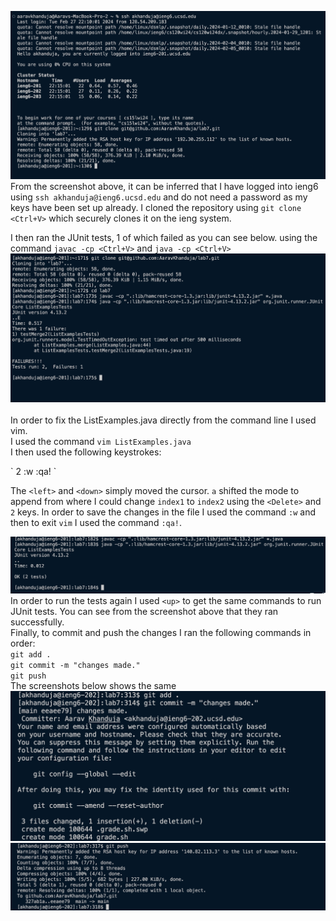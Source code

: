 ![Image](ssh_git.png)
<br>
From the screenshot above, it can be inferred that I have logged into ieng6 using `ssh akhanduja@ieng6.ucsd.edu` and do not need a password as my keys have been set up already. 
I cloned the repository using `git clone <Ctrl+V>` which securely clones it on the ieng system.
<br>

I then ran the JUnit tests, 1 of which failed as you can see below. using the command `javac -cp <Ctrl+V>` and `java -cp <Ctrl+V>` 
![Image](tests_failed.png)\
<br>
In order to fix the ListExamples.java directly from the command line I used vim. <br>
I used the command ` vim ListExamples.java ` <br> 
I then used the following keystrokes: <br> 
<p>
`
  <down> <down> <down> <down> <down> <down> <down> <down> 
  <a> 
  <left> <left> <left> <left> <left> <left> <left> 
  <Delete> 2 <Esc> 
  :w :qa! `
<br>
</p>

The `<left>` and `<down>` simply moved the cursor. `a` shifted the mode to append from where I could change `index1` to `index2` using the `<Delete>` and `2` keys. In order to save the changes in the file I used the command `:w` and then to exit `vim` I used the command `:qa!`.<br>

![Image](tests-passed.png)
<br>
In order to run the tests again I used `<up>` to get the same commands to run JUnit tests. 
You can see from the screenshot above that they ran successfully. 
<br>
Finally, to commit and push the changes I ran the following commands in order: <br>
`git add .` <br>
`git commit -m "changes made." `<br>
`git push`<br>
The screenshots below shows the same 
![Image](step9-1.png)
![Image](step9-2.png)

